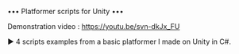 ••• Platformer scripts for Unity •••

Demonstration video : https://youtu.be/svn-dkJx_FU


► 4 scripts examples from a basic platformer I made on Unity in C#.
